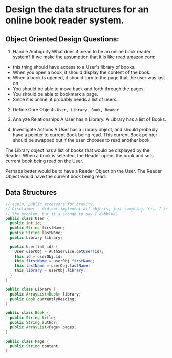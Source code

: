 # Design the data structures for an online book reader system.

## Object Oriented Design Questions:
1. Handle Ambiguity
What does it mean to be an online book reader system? If we make the assumption that it is like read.amazon.com: 
  * this thing should have access to a User's library of books. 
  * When you open a book, it should display the content of the book. 
  * When a book is opened, it should turn to the page that the user was last on
  * You should be able to move back and forth through the pages. 
  * You should be able to bookmark a page. 
  * Since it is online, it probably needs a list of users. 

2. Define Core Objects
```User, Library, Book, Reader```

3. Analyze Relationships 
A User has a Library. 
A Library has a list of Books.

4. Investigate Actions
A User has a Library object, and should probably have a pointer to current Book being read.
This current Book pointer should be swapped out if the user chooses to read another book. 

The Library object has a list of books that would be displayed by the Reader. When a book is selected,
the Reader opens the book and sets current book being read on the User. 

Perhaps better would be to have a Reader Object on the User. The Reader Object would have the current book
being read. 

## Data Structures

```Java
// again, public accessors for brevity. 
// Disclaimer - did not implement all objects, just sampling. Yes, I know this doesn't fully finish
// the problem, but it's enough to say I dabbled. 
public class User {
  public int id;
  public String firstName;
  public String lastName;
  public Library library;

  public User(int id) {
    User userObj = AuthService.getUser(id);
    this.id = userObj.id;
    this.firstName = userObj.firstName;
    this.lastName = userObj.lastName;
    this.library = userObj.library;
  }
}

public class Library {
  public ArrayList<Book> library; 
  public Book currentlyReading;
}

public class Book {
  public String title;
  public String author;
  public ArrayList<Page> pages;
}

public class Page {
  public String content; 
}

```